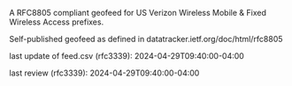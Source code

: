 

A RFC8805 compliant geofeed for US Verizon Wireless Mobile & Fixed Wireless Access prefixes.

Self-published geofeed as defined in datatracker.ietf.org/doc/html/rfc8805

last update of feed.csv (rfc3339): 2024-04-29T09:40:00-04:00

last review (rfc3339): 2024-04-29T09:40:00-04:00
